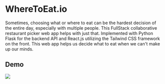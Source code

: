 # WhereToEat.io

Sometimes, choosing what or where to eat can be the hardest decision of the entire day, especially with multiple people. This FullStack collaborative restaurant picker web app helps with just that. Implemented with Python Flask for the backend API and React.js utilizing the Tailwind CSS framework on the front. This web app helps us decide what to eat when we can't make up our minds.

## Demo
<img src="Img/demo_.gif">
